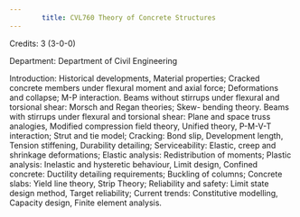 ```yaml
---
        title: CVL760 Theory of Concrete Structures
---
```

Credits: 3 (3-0-0)

Department: Department of Civil Engineering

Introduction: Historical developments, Material properties; Cracked concrete members under flexural moment and axial force; Deformations and collapse; M-P interaction. Beams without stirrups under flexural and torsional shear: Morsch and Regan theories; Skew- bending theory. Beams with stirrups under flexural and torsional shear: Plane and space truss analogies, Modified compression field theory, Unified theory, P-M-V-T interaction; Strut and tie model; Cracking: Bond slip, Development length, Tension stiffening, Durability detailing; Serviceability: Elastic, creep and shrinkage deformations; Elastic analysis: Redistribution of moments; Plastic analysis: Inelastic and hysteretic behaviour, Limit design, Confined concrete: Ductility detailing requirements; Buckling of columns; Concrete slabs: Yield line theory, Strip Theory; Reliability and safety: Limit state design method, Target reliability; Current trends: Constitutive modelling, Capacity design, Finite element analysis.